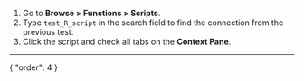 1. Go to **Browse > Functions > Scripts**.
2. Type `test_R_script` in the search field to find the connection from the previous test.
3. Click the script and check all tabs on the **Context Pane**.
---
{
  "order": 4
}